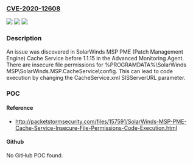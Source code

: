 ### [CVE-2020-12608](https://cve.mitre.org/cgi-bin/cvename.cgi?name=CVE-2020-12608)
![](https://img.shields.io/static/v1?label=Product&message=n%2Fa&color=blue)
![](https://img.shields.io/static/v1?label=Version&message=n%2Fa&color=blue)
![](https://img.shields.io/static/v1?label=Vulnerability&message=n%2Fa&color=brighgreen)

### Description

An issue was discovered in SolarWinds MSP PME (Patch Management Engine) Cache Service before 1.1.15 in the Advanced Monitoring Agent. There are insecure file permissions for %PROGRAMDATA%\SolarWinds MSP\SolarWinds.MSP.CacheService\config\. This can lead to code execution by changing the CacheService.xml SISServerURL parameter.

### POC

#### Reference
- http://packetstormsecurity.com/files/157591/SolarWinds-MSP-PME-Cache-Service-Insecure-File-Permissions-Code-Execution.html

#### Github
No GitHub POC found.

